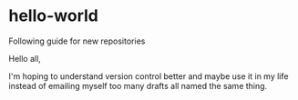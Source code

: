 # hello-world
Following guide for new repositories

Hello all,

I'm hoping to understand version control better and maybe use it in my life instead of emailing myself too many drafts all named the same thing.
